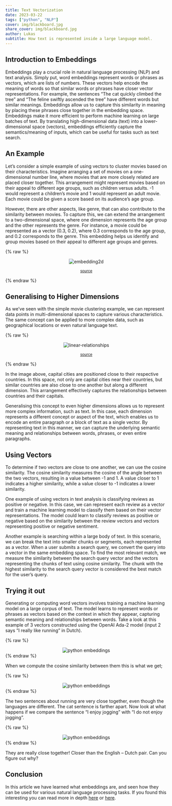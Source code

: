 ```yaml
---
title: Text Vectorization
date: 2023-03-22
tags: ["python", "NLP"]
cover: img/blackboard.jpg
share_cover: img/blackboard.jpg
author: Lukas
subtitle: How text is represented inside a large language model.
---
```

## Introduction to Embeddings

Embeddings play a crucial role in natural language processing (NLP) and text analysis. Simply put, word embeddings represent words or phrases as vectors, which are lists of numbers. These vectors help encode the meaning of words so that similar words or phrases have closer vector representations. For example, the sentences “The cat quickly climbed the tree” and “The feline swiftly ascended the tree” have different words but similar meanings. Embeddings allow us to capture this similarity in meaning by placing these phrases close together in the embedding space. Embeddings make it more efficient to perform machine learning on large batches of text. By translating high-dimensional data (text) into a lower-dimensional space (vectors), embeddings efficiently capture the semantics/meaning of inputs, which can be useful for tasks such as text search.

## An Example

Let’s consider a simple example of using vectors to cluster movies based on their characteristics. Imagine arranging a set of movies on a one-dimensional number line, where movies that are more closely related are placed closer together. This arrangement might represent movies based on their appeal to different age groups, such as children versus adults. -1 would represent a children’s movie and 1 would represent an adult movie. Each movie could be given a score based on its audience’s age group.  

However, there are other aspects, like genre, that can also contribute to the similarity between movies. To capture this, we can extend the arrangement to a two-dimensional space, where one dimension represents the age group and the other represents the genre. For instance, a movie could be represented as a vector (0.3, 0.2), where 0.3 corresponds to the age group, and 0.2 corresponds to the genre. This embedding helps us identify and group movies based on their appeal to different age groups and genres.


{% raw %}
<center>
<img src="embedding2d.jpg" alt="embedding2d">
<p><small><a href="https://developers.google.com/machine-learning/crash-course/embeddings/motivation-from-collaborative-filtering">source</a></small></p>
</center>
{% endraw %}


## Generalising to Higher Dimensions

As we’ve seen with the simple movie clustering example, we can represent data points in multi-dimensional spaces to capture various characteristics. The same concept can be applied to more complex data, such as geographical locations or even natural language text.

{% raw %}
<center>
<img src="linear-relationships.jpg" alt="linear-relationships">
<p><small><a href="https://developers.google.com/machine-learning/crash-course/embeddings/translating-to-a-lower-dimensional-space">source</a></small></p>
</center>
{% endraw %}

In the image above, capital cities are positioned close to their respective countries. In this space, not only are capital cities near their countries, but similar countries are also close to one another but along a different dimension. This arrangement effectively captures the relationships between countries and their capitals.

Generalising this concept to even higher dimensions allows us to represent more complex information, such as text. In this case, each dimension represents a different concept or aspect of the text, which enables us to encode an entire paragraph or a block of text as a single vector. By representing text in this manner, we can capture the underlying semantic meaning and relationships between words, phrases, or even entire paragraphs.

## Using Vectors

To determine if two vectors are close to one another, we can use the cosine similarity. The cosine similarity measures the cosine of the angle between the two vectors, resulting in a value between -1 and 1. A value closer to 1 indicates a higher similarity, while a value closer to -1 indicates a lower similarity.

One example of using vectors in text analysis is classifying reviews as positive or negative. In this case, we can represent each review as a vector and train a machine learning model to classify them based on their vector representations. The model could learn to classify reviews as positive or negative based on the similarity between the review vectors and vectors representing positive or negative sentiment.

Another example is searching within a large body of text. In this scenario, we can break the text into smaller chunks or segments, each represented as a vector. When a user submits a search query, we convert the query into a vector in the same embedding space. To find the most relevant match, we measure the similarity between the search query vector and the vectors representing the chunks of text using cosine similarity. The chunk with the highest similarity to the search query vector is considered the best match for the user’s query.

## Trying it out

Generating or computing word vectors involves training a machine learning model on a large corpus of text. The model learns to represent words or phrases as vectors based on the context in which they appear, capturing semantic meaning and relationships between words. Take a look at this example of 3 vectors constructed using the OpenAI Ada-2 model (input 2 says ”I really like running” in Dutch). 

{% raw %}
<center>
<img src="python_embeddings.png" alt="python embeddings">
</center>
{% endraw %}

When we compute the cosine similarity between them this is what we get;

 
{% raw %}
<center>
<img src="python_embeddings2.png" alt="python embeddings">
</center>
{% endraw %}

The two sentences about running are very close together, even though the languages are different. The cat sentence is farther apart. Now look at what happens if we compare the sentence “I enjoy jogging” with “I do not enjoy jogging”.


{% raw %}
<center>
<img src="python_embeddings3.png" alt="python embeddings">
</center>
{% endraw %}

They are really close together! Closer than the English – Dutch pair. Can you figure out why?

## Conclusion


In this article we have learned what embeddings are, and seen how they can be used for various natural language processing tasks. If you found this interesting you can read more in depth [here](http://www.offconvex.org/2015/12/12/word-embeddings-1/) or [here](https://developers.google.com/machine-learning/crash-course/embeddings/video-lecture). 


